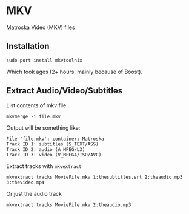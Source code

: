 # MKV #

Matroska Video (MKV) files

## Installation

	sudo port install mkvtoolnix
	
Which took ages (2+ hours, mainly because of Boost).

## Extract Audio/Video/Subtitles ##

List contents of mkv file

	mkvmerge -i file.mkv
	
Output will be something like:

	File 'file.mkv': container: Matroska
	Track ID 1: subtitles (S_TEXT/ASS)
	Track ID 2: audio (A_MPEG/L3)
	Track ID 3: video (V_MPEG4/ISO/AVC)
	
Extract tracks with `mkvextract`

	mkvextract tracks MovieFile.mkv 1:thesubtitles.srt 2:theaudio.mp3 3:thevideo.mp4
	
Or just the audio track

	mkvextract tracks MovieFile.mkv 2:theaudio.mp3 


